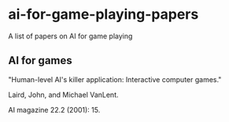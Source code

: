 # ai-for-game-playing-papers
A list of papers on AI for game playing

## AI for games
"Human-level AI's killer application: Interactive computer games."

Laird, John, and Michael VanLent. 

AI magazine 22.2 (2001): 15.

